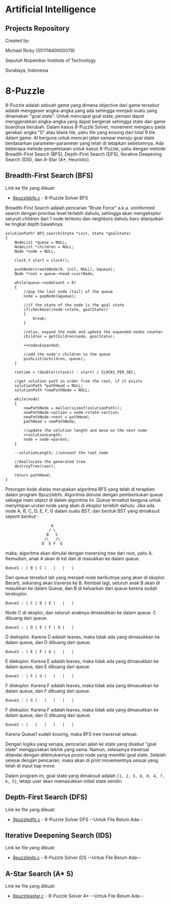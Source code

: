 # Artificial Intelligence
## Projects Repository
Created by:

Michael Ricky (05111840000078)

Sepuluh Nopember Institute of Technology

Surabaya, Indonesia

# 8-Puzzle
8-Puzzle adalah sebuah game yang dimana objective dari game tersebut adalah menggeser angka-angka yang ada sehingga menjadi suatu yang dinamakan "goal state".
Untuk mencapai goal state, pemain dapat menggerakkan angka-angka yang dapat bergerak sehingga state dari game boardnya berubah.
Dalam kasus 8-Puzzle Solver, movement mengacu pada gerakan angka "0" atau blank tile, yaitu tile yang kosong dari total 9 tile dalam game. AI berguna untuk mencari jalan sampai menuju goal state berdasarkan parameter-parameter yang telah di tetapkan sebelumnya. Ada beberapa metode penyelesaian untuk kasus 8-Puzzle, yaitu dengan metode Breadth-First Search (BFS), Depth-First Search (DFS), Iterative Deepening Search (IDS), dan A-Star (A*, Heuristic).

## Breadth-First Search (BFS)
Link ke file yang dibuat:
* [8puzzlebfs.c](https://github.com/djtyranix/AIProject/blob/master/8%20Puzzle/BFS/8puzzlebfs.c) - 8-Puzzle Solver BFS

Breadth-First Search adalah pencarian "Brute Force" a.k.a. uninformed search dengan prioritas level terlebih dahulu, sehingga akan mengeksplor seluruh children dari 1 node tertentu dan neighbors dahulu baru dilanjutkan ke tingkat depth bawahnya.
```
solutionPath* BFS_search(State *init, State *goalState)
{
	NodeList *queue = NULL;
    NodeList *children = NULL;
    Node *node = NULL;

    clock_t start = clock();

    pushNode(createNode(0, init, NULL), &queue);
    Node *root = queue->head->currNode;

    while(queue->nodeCount > 0)
    {
        //pop the last node (tail) of the queue
        node = popNode(&queue);

        //if the state of the node is the goal state
        if(checkGoal(node->state, goalState))
        {
            break;
        }

        //else, expand the node and update the expanded-nodes counter
        children = getChildren(node, goalState);

        ++nodesExpanded;

        //add the node's children to the queue
        pushList(&children, queue);
    }

    runtime = (double)(clock() - start) / CLOCKS_PER_SEC;

    //get solution path in order from the root, if it exists
    solutionPath *pathHead = NULL;
    solutionPath *newPathNode = NULL;

    while(node)
    {
        newPathNode = malloc(sizeof(solutionPath));
        newPathNode->action = node->state->action;
        newPathNode->next = pathHead;
        pathHead = newPathNode;

        //update the solution length and move on the next node
        ++solutionLength;
        node = node->parent;
    }

    --solutionLength; //uncount the root node

    //deallocate the generated tree
    destroyTree(root);

    return pathHead;
}
```

Potongan kode diatas merupakan algoritma BFS yang telah di terapkan dalam program 8puzzlebfs. Algoritma dimulai dengan pembentukan queue sebagai main object di dalam algoritma ini. Queue tersebut berguna untuk menyimpan urutan node yang akan di eksplor terlebih dahulu. Jika ada node A, B, C, D, E, F, G dalam suatu BST, dan bentuk BST yang dimaksud seperti berikut :
```
                    A
                   / \
                  B   C
                 /\   /\
                D  E F  G
```

maka, algoritma akan dimulai dengan traversing tree dari root, yaitu A. Kemudian, anak A akan di list dan di masukkan ke dalam queue.
```
Queue1 : | B | C |   |   |   |
```

Dari queue tersebut lah yang menjadi node berikutnya yang akan di eksplor. Berarti, sekarang akan traverse ke B. Kembali lagi, seluruh anak B akan di masukkan ke dalam Queue, dan B di keluarkan dari queue karena sudah tereksplor.
```
Queue1 : | C | D | E |   |   |
```

Node C di eksplor, dan seluruh anaknya dimasukkan ke dalam queue. C dibuang dari queue.
```
Queue1 : | D | E | F | G |   |
```

D dieksplor. Karena D adalah leaves, maka tidak ada yang dimasukkan ke dalam queue, dan D dibuang dari queue.
```
Queue1 : | E | F | G |   |   |
```

E dieksplor. Karena E adalah leaves, maka tidak ada yang dimasukkan ke dalam queue, dan E dibuang dari queue.
```
Queue1 : | F | G |   |   |   |
```

F dieksplor. Karena F adalah leaves, maka tidak ada yang dimasukkan ke dalam queue, dan F dibuang dari queue.
```
Queue1 : | G |   |   |   |   |
```

F dieksplor. Karena F adalah leaves, maka tidak ada yang dimasukkan ke dalam queue, dan G dibuang dari queue.
```
Queue1 : |   |   |   |   |   |
```

Karena Queue1 sudah kosong, maka BFS tree traversal selesai.

Dengan logika yang serupa, pencarian jalan ke state yang disebut "goal state" menggunakan teknik yang sama. Namun, selesainya traversal ditandai dengan ditemukannya posisi node yang memiliki goal state. Setelah selesai dengan pencarian, maka akan di print movementnya sesuai yang telah di input tiap move.

Dalam program ini, goal state yang dimaksud adalah ```{1, 2, 3, 8, 0, 4, 7, 6, 5}```, tetapi user akan memasukkan initial state sendiri.


## Depth-First Search (DFS)
Link ke file yang dibuat:
* [8puzzledfs.c](https://github.com/djtyranix/AIProject/blob/master/8%20Puzzle/DFS/8puzzledfs.c) - 8-Puzzle Solver DFS
--Untuk File Belum Ada--

## Iterative Deepening Search (IDS)
Link ke file yang dibuat:
* [8puzzleids.c](https://github.com/djtyranix/AIProject/blob/master/8%20Puzzle/IDS/8puzzleids.c) - 8-Puzzle Solver IDS
--Untuk File Belum Ada--

## A-Star Search (A* S)
Link ke file yang dibuat:
* [8puzzleastar.c](https://github.com/djtyranix/AIProject/blob/master/8%20Puzzle/AStar/8puzzleastar.c) - 8-Puzzle Solver A*
--Untuk File Belum Ada--
